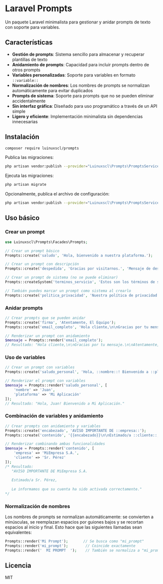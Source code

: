 # Laravel Prompts

Un paquete Laravel minimalista para gestionar y anidar prompts de texto con soporte para variables.

## Características

- **Gestión de prompts**: Sistema sencillo para almacenar y recuperar plantillas de texto
- **Anidamiento de prompts**: Capacidad para incluir prompts dentro de otros prompts
- **Variables personalizadas**: Soporte para variables en formato `::variable::`
- **Normalización de nombres**: Los nombres de prompts se normalizan automáticamente para evitar duplicados
- **Prompts de sistema**: Soporte para prompts que no se pueden eliminar accidentalmente
- **Sin interfaz gráfica**: Diseñado para uso programático a través de un API simple
- **Ligero y eficiente**: Implementación minimalista sin dependencias innecesarias

## Instalación

```bash
composer require luinuxscl/prompts
```

Publica las migraciones:

```bash
php artisan vendor:publish --provider="Luinuxscl\Prompts\PromptsServiceProvider" --tag="migrations"
```

Ejecuta las migraciones:

```bash
php artisan migrate
```

Opcionalmente, publica el archivo de configuración:

```bash
php artisan vendor:publish --provider="Luinuxscl\Prompts\PromptsServiceProvider" --tag="config"
```

## Uso básico

### Crear un prompt

```php
use Luinuxscl\Prompts\Facades\Prompts;

// Crear un prompt básico
Prompts::create('saludo', 'Hola, bienvenido a nuestra plataforma.');

// Crear un prompt con descripción
Prompts::create('despedida', 'Gracias por visitarnos.', 'Mensaje de despedida');

// Crear un prompt de sistema (no se puede eliminar)
Prompts::createSystem('terminos_servicio', 'Estos son los términos de servicio...');

// También puedes marcar un prompt como sistema al crearlo
Prompts::create('politica_privacidad', 'Nuestra política de privacidad...', null, true);
```

### Anidar prompts

```php
// Crear prompts que se pueden anidar
Prompts::create('firma', 'Atentamente, El Equipo');
Prompts::create('email_completo', 'Hola cliente,\n\nGracias por tu mensaje.\n\n{{firma}}');

// Renderizar un prompt con anidamiento
$mensaje = Prompts::render('email_completo');
// Resultado: "Hola cliente,\n\nGracias por tu mensaje.\n\nAtentamente, El Equipo"
```

### Uso de variables

```php
// Crear un prompt con variables
Prompts::create('saludo_personal', 'Hola, ::nombre::! Bienvenido a ::plataforma::.');

// Renderizar el prompt con variables
$mensaje = Prompts::render('saludo_personal', [
    'nombre' => 'Juan',
    'plataforma' => 'Mi Aplicación'
]);
// Resultado: "Hola, Juan! Bienvenido a Mi Aplicación."
```

### Combinación de variables y anidamiento

```php
// Crear prompts con anidamiento y variables
Prompts::create('encabezado', 'AVISO IMPORTANTE DE ::empresa::');
Prompts::create('contenido', '{{encabezado}}\n\nEstimado/a ::cliente::,\n\nLe informamos que su cuenta ha sido activada correctamente.');

// Renderizar combinando ambas funcionalidades
$mensaje = Prompts::render('contenido', [
    'empresa' => 'MiEmpresa S.A.',
    'cliente' => 'Sr. Pérez'
]);
/* Resultado:
   "AVISO IMPORTANTE DE MiEmpresa S.A.
   
   Estimado/a Sr. Pérez,
   
   Le informamos que su cuenta ha sido activada correctamente."
*/
```

### Normalización de nombres

Los nombres de prompts se normalizan automáticamente: se convierten a minúsculas, se reemplazan espacios por guiones bajos y se recortan espacios al inicio y final. Esto hace que las siguientes llamadas sean equivalentes:

```php
Prompts::render('Mi Prompt');       // Se busca como "mi_prompt"
Prompts::render('mi_prompt');        // Coincide exactamente
Prompts::render('  MI PROMPT  ');    // También se normaliza a "mi_prompt"
```

## Licencia

MIT
